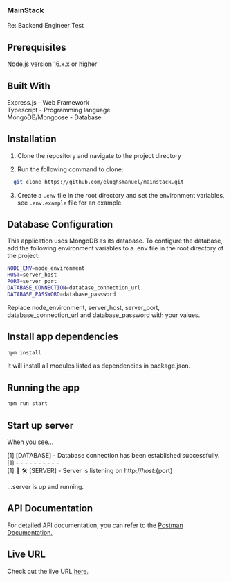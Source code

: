 ### MainStack

Re: Backend Engineer Test

## Prerequisites

Node.js version 16.x.x or higher

## Built With

Express.js - Web Framework  
Typescript - Programming language  
MongoDB/Mongoose - Database

## Installation

1. Clone the repository and navigate to the project directory

2. Run the following command to clone:

```bash
  git clone https://github.com/elughsmanuel/mainstack.git

```

3. Create a `.env` file in the root directory and set the environment variables, see `.env.example` file for an example.

## Database Configuration

This application uses MongoDB as its database. To configure the database, add the following environment variables to a .env file in the root directory of the project:

```bash
NODE_ENV=node_environment
HOST=server_host
PORT=server_port
DATABASE_CONNECTION=database_connection_url
DATABASE_PASSWORD=database_password
```

Replace node_environment, server_host, server_port, database_connection_url and database_password with your values.

## Install app dependencies

```bash
npm install
```

It will install all modules listed as dependencies in package.json.

## Running the app

```bash
npm run start
```

## Start up server

When you see...

[1] [DATABASE] - Database connection has been established successfully.  
[1] - - - - - - - - - -  
[1] 🌟 🛠️  [SERVER] - Server is listening on http://${host}:${port}  

...server is up and running.


## API Documentation

For detailed API documentation, you can refer to the [Postman Documentation.](https://documenter.getpostman.com/view/27688954/2s9YeG5rDf#intro)


## Live URL

Check out the live URL [here.](https://mainstack-production.up.railway.app/api/v1)
